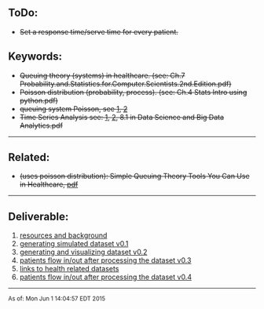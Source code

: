 


## ToDo:
- ~~Set a response time/serve time for every patient.~~


## Keywords:

- ~~Queuing theory (systems) in healthcare. (see: Ch.7 Probability.and.Statistics.for.Computer.Scientists.2nd.Edition.pdf)~~
- ~~Poisson distribution (probability, process). (see: Ch.4 Stats Intro using python.pdf)~~
- ~~queuing system Poisson, see [1](https://www.google.com/#q=queuing+system+poisson+inurl:.edu), [2](https://www.google.com/#q=queuing+system+poisson+)~~
- ~~Time Series Analysis see: [1](http://nbviewer.ipython.org/github/changhiskhan/talks/blob/master/pydata2012/pandas_timeseries.ipynb), [2](http://conference.scipy.org/scipy2011/slides/mckinney_time_series.pdf), 8.1 in Data Science and Big Data Analytics.pdf~~
<hr>


## Related:


- ~~(uses poisson distribution): Simple Queuing Theory Tools You Can Use in Healthcare, [pdf](http://www.iienet.org/uploadedFiles/SHS_Community/Resources/Simple%20Queuing%20Theory%20Tools%20You%20Can%20Use%20In%20Healthcare.pdf)~~
<hr>

## Deliverable:

1. [resources and background](http://webpage.pace.edu/aa10212w/projects/ebd/resources.html)
2. [generating simulated dataset v0.1](http://webpage.pace.edu/aa10212w/projects/ebd/patients-data.html)
3. [generating and visualizing dataset v0.2](http://webpage.pace.edu/aa10212w/projects/ebd/generate-and-visualize-patients-dataset.html)
4. [patients flow in/out after processing the dataset v0.3](http://webpage.pace.edu/aa10212w/projects/ebd/imaginary-patients-dataset.html)
5. [links to health related datasets](http://webpage.pace.edu/aa10212w/projects/ebd/support/public-datasets.html)
6. [patients flow in/out after processing the dataset v0.4](http://webpage.pace.edu/aa10212w/projects/ebd/hospital-simulation.html)

<hr>

<sub>As of: Mon Jun  1 14:04:57 EDT 2015 </sub>
